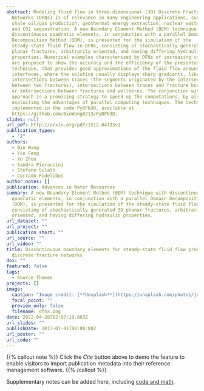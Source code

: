 ```yaml
---
abstract: Modeling fluid flow in three-dimensional (3D) Discrete Fracture
  Networks (DFNs) is of relevance in many engineering applications, such as
  shale oil/gas production, geothermal energy extraction, nuclear waste disposal
  and CO2 sequestration. A new Boundary Element Method (BEM) technique with
  discontinuous quadratic elements, in conjunction with a parallel Domain
  Decomposition Method (DDM), is presented for the simulation of the
  steady-state fluid flow in DFNs, consisting of stochastically generated 3D
  planar fractures, arbitrarily oriented, and having differing hydraulic
  properties. Numerical examples characterized by DFNs of increasing complexity
  are proposed to show the accuracy and the efficiency of the presented
  technique, that provides good approximations of the fluid flow around domain
  interfaces, where the solution usually displays sharp gradients, like around
  intersections between traces (the segments originated by the intersection
  between two fractures), intersections between traces and fracture boundaries,
  or intersections between fractures and wellbores. The conjunction with a DDM
  approach is a promising strategy to speed up the computations, by also
  exploiting the advantages of parallel computing techniques. The technique is
  implemented in the code PyDFN3D, available at
  https://github.com/BinWang0213/PyDFN3D.
slides: null
url_pdf: http://arxiv.org/pdf/1512.04133v1
publication_types:
  - "2"
authors:
  - Bin Wang
  - Yin Feng
  - Xu Zhou
  - Sandra Pieraccini
  - Stefano Scialò
  - Corrado Fidelibus
author_notes: []
publication: Advances in Water Resources
summary: A new Boundary Element Method (BEM) technique with discontinuous
  quadratic elements, in conjunction with a parallel Domain Decomposition Method
  (DDM), is presented for the simulation of the steady-state fluid flow in DFNs,
  consisting of stochastically generated 3D planar fractures, arbitrarily
  oriented, and having differing hydraulic properties.
url_dataset: ""
url_project: ""
publication_short: ""
url_source: ""
url_video: ""
title: Discontinuous boundary elements for steady-state fluid flow problems in
  discrete fracture networks
doi: ""
featured: false
tags:
  - Source Themes
projects: []
image:
  caption: "Image credit: [**Unsplash**](https://unsplash.com/photos/jdD8gXaTZsc)"
  focal_point: ""
  preview_only: false
  filename: dfnx.png
date: 2022-04-28T02:07:19.863Z
url_slides: ""
publishDate: 2017-01-01T00:00:00Z
url_poster: ""
url_code: ""
---
```


{{% callout note %}}
Click the _Cite_ button above to demo the feature to enable visitors to import publication metadata into their reference management software.
{{% /callout %}}

Supplementary notes can be added here, including [code and math](https://wowchemy.com/docs/content/writing-markdown-latex/).



